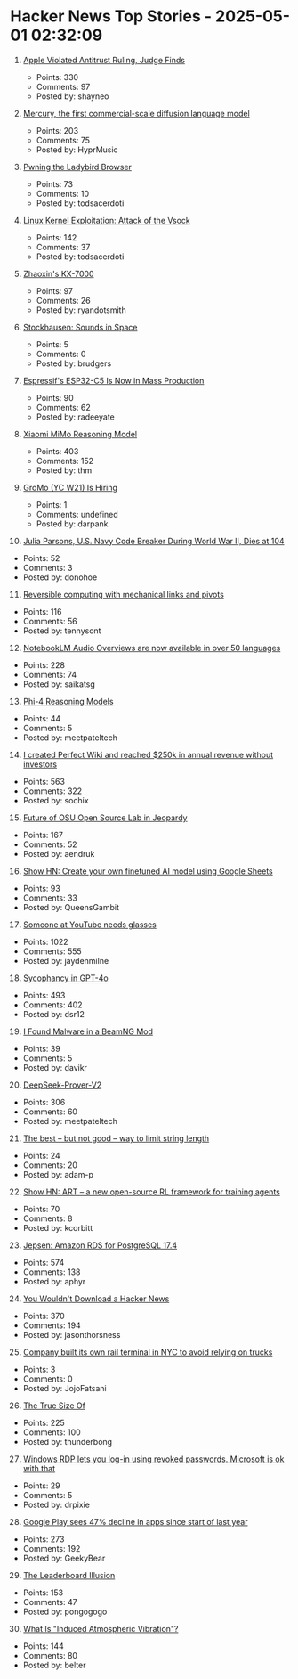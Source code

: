 # Hacker News Top Stories - 2025-05-01 02:32:09

1. [Apple Violated Antitrust Ruling, Judge Finds](https://www.wsj.com/tech/apple-violated-antitrust-ruling-federal-judge-finds-66b85957)
   - Points: 330
   - Comments: 97
   - Posted by: shayneo

2. [Mercury, the first commercial-scale diffusion language model](https://www.inceptionlabs.ai/introducing-mercury)
   - Points: 203
   - Comments: 75
   - Posted by: HyprMusic

3. [Pwning the Ladybird Browser](https://jessie.cafe/posts/pwning-ladybirds-libjs/)
   - Points: 73
   - Comments: 10
   - Posted by: todsacerdoti

4. [Linux Kernel Exploitation: Attack of the Vsock](https://hoefler.dev/articles/vsock.html)
   - Points: 142
   - Comments: 37
   - Posted by: todsacerdoti

5. [Zhaoxin's KX-7000](https://chipsandcheese.com/p/zhaoxins-kx-7000)
   - Points: 97
   - Comments: 26
   - Posted by: ryandotsmith

6. [Stockhausen: Sounds in Space](https://stockhausenspace.blogspot.com/)
   - Points: 5
   - Comments: 0
   - Posted by: brudgers

7. [Espressif's ESP32-C5 Is Now in Mass Production](https://www.espressif.com/en/news/ESP32-C5_Mass_Production)
   - Points: 90
   - Comments: 62
   - Posted by: radeeyate

8. [Xiaomi MiMo Reasoning Model](https://github.com/XiaomiMiMo/MiMo)
   - Points: 403
   - Comments: 152
   - Posted by: thm

9. [GroMo (YC W21) Is Hiring](https://www.ycombinator.com/companies/gromo/jobs/aP4JS9K-product-tech-business-ai-enthusiasts)
   - Points: 1
   - Comments: undefined
   - Posted by: darpank

10. [Julia Parsons, U.S. Navy Code Breaker During World War II, Dies at 104](https://www.nytimes.com/2025/04/30/world/julia-parsons-dead.html)
   - Points: 52
   - Comments: 3
   - Posted by: donohoe

11. [Reversible computing with mechanical links and pivots](https://tennysontbardwell.com/blog/2025/04/30/mechanical-computing/index.html)
   - Points: 116
   - Comments: 56
   - Posted by: tennysont

12. [NotebookLM Audio Overviews are now available in over 50 languages](https://blog.google/technology/google-labs/notebooklm-audio-overviews-50-languages/)
   - Points: 228
   - Comments: 74
   - Posted by: saikatsg

13. [Phi-4 Reasoning Models](https://azure.microsoft.com/en-us/blog/one-year-of-phi-small-language-models-making-big-leaps-in-ai/)
   - Points: 44
   - Comments: 5
   - Posted by: meetpateltech

14. [I created Perfect Wiki and reached $250k in annual revenue without investors](https://habr.com/en/articles/905812/)
   - Points: 563
   - Comments: 322
   - Posted by: sochix

15. [Future of OSU Open Source Lab in Jeopardy](https://osuosl.org/blog/osl-future/)
   - Points: 167
   - Comments: 52
   - Posted by: aendruk

16. [Show HN: Create your own finetuned AI model using Google Sheets](https://promptrepo.com/finetune/)
   - Points: 93
   - Comments: 33
   - Posted by: QueensGambit

17. [Someone at YouTube needs glasses](https://jayd.ml/2025/04/30/someone-at-youtube-needs-glasses.html)
   - Points: 1022
   - Comments: 555
   - Posted by: jaydenmilne

18. [Sycophancy in GPT-4o](https://openai.com/index/sycophancy-in-gpt-4o/)
   - Points: 493
   - Comments: 402
   - Posted by: dsr12

19. [I Found Malware in a BeamNG Mod](https://lemonyte.com/blog/beamng-malware)
   - Points: 39
   - Comments: 5
   - Posted by: davikr

20. [DeepSeek-Prover-V2](https://github.com/deepseek-ai/DeepSeek-Prover-V2)
   - Points: 306
   - Comments: 60
   - Posted by: meetpateltech

21. [The best – but not good – way to limit string length](https://adam-p.ca/blog/2025/04/string-length/)
   - Points: 24
   - Comments: 20
   - Posted by: adam-p

22. [Show HN: ART – a new open-source RL framework for training agents](https://github.com/OpenPipe/ART)
   - Points: 70
   - Comments: 8
   - Posted by: kcorbitt

23. [Jepsen: Amazon RDS for PostgreSQL 17.4](https://jepsen.io/analyses/amazon-rds-for-postgresql-17.4)
   - Points: 574
   - Comments: 138
   - Posted by: aphyr

24. [You Wouldn't Download a Hacker News](https://www.jasonthorsness.com/25)
   - Points: 370
   - Comments: 194
   - Posted by: jasonthorsness

25. [Company built its own rail terminal in NYC to avoid relying on trucks](https://www.fastcompany.com/91324241/this-company-built-an-entire-rail-terminal-in-queens-to-avoid-relying-on-trucks)
   - Points: 3
   - Comments: 0
   - Posted by: JojoFatsani

26. [The True Size Of](https://thetruesize.com/)
   - Points: 225
   - Comments: 100
   - Posted by: thunderbong

27. [Windows RDP lets you log-in using revoked passwords. Microsoft is ok with that](https://arstechnica.com/security/2025/04/windows-rdp-lets-you-log-in-using-revoked-passwords-microsoft-is-ok-with-that/)
   - Points: 29
   - Comments: 5
   - Posted by: drpixie

28. [Google Play sees 47% decline in apps since start of last year](https://techcrunch.com/2025/04/29/google-play-sees-47-decline-in-apps-since-start-of-last-year/)
   - Points: 273
   - Comments: 192
   - Posted by: GeekyBear

29. [The Leaderboard Illusion](https://arxiv.org/abs/2504.20879)
   - Points: 153
   - Comments: 47
   - Posted by: pongogogo

30. [What Is "Induced Atmospheric Vibration"?](https://physics.stackexchange.com/questions/848666/what-is-induced-atmospheric-vibration)
   - Points: 144
   - Comments: 80
   - Posted by: belter

